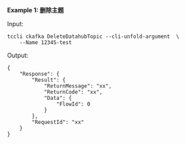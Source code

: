 **Example 1: 删除主题**



Input: 

```
tccli ckafka DeleteDatahubTopic --cli-unfold-argument  \
    --Name 12345-test
```

Output: 
```
{
    "Response": {
        "Result": {
            "ReturnMessage": "xx",
            "ReturnCode": "xx",
            "Data": {
                "FlowId": 0
            }
        },
        "RequestId": "xx"
    }
}
```

